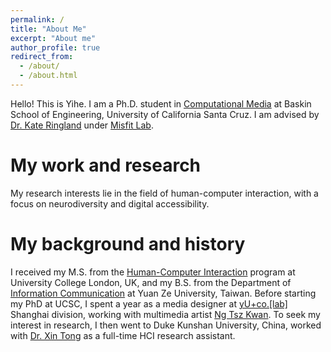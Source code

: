 ```yaml
---
permalink: /
title: "About Me"
excerpt: "About me"
author_profile: true
redirect_from:
  - /about/
  - /about.html
---
```



Hello! This is Yihe. I am a Ph.D. student in [Computational Media](https://engineering.ucsc.edu/departments/computational-media/) at Baskin School of Engineering, University of California Santa Cruz. I am advised by [Dr. Kate Ringland](https://kateringland.com/) under [Misfit Lab](https://www.misfit-lab.com/).

My work and research
======
 My research interests lie in the field of human-computer interaction, with a focus on neurodiversity and digital accessibility.


My background and history
======
I received my M.S. from the [Human-Computer Interaction](https://uclic.ucl.ac.uk/) program at University College London, UK, and my B.S. from the Department of [Information Communication](http://www.infocom.yzu.edu.tw/index.php/en/information-2) at Yuan Ze University, Taiwan. Before starting my PhD at UCSC, I spent a year as a media designer at [yU+co.\[lab\]](https://www.yucolab.com/en/home/) Shanghai division, working with multimedia artist [Ng Tsz Kwan](https://shufflingspaceandtime.wordpress.com/ng-tsz-kwan-hk/). To seek my interest in research, I then went to Duke Kunshan University, China, worked with [Dr. Xin Tong](https://scholars.duke.edu/person/xin.tong) as a full-time HCI research assistant.
